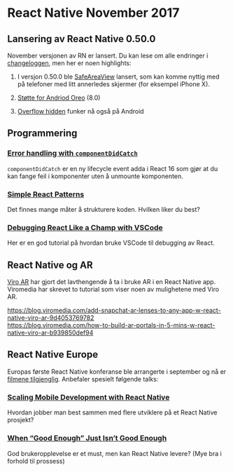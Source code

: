 # React Native November 2017


## Lansering av React Native 0.50.0
November versjonen av RN er lansert. Du kan lese om alle endringer i [changeloggen](https://github.com/facebook/react-native/releases/tag/v0.50.0), men her er noen highlights:

1. I versjon 0.50.0 ble [SafeAreaView](https://github.com/facebook/react-native/commit/983b05441d3d23809b924de2e4bf96a55c47428d) lansert, som kan komme nyttig med på telefoner med litt annerledes skjermer (for eksempel iPhone X). 

2. [Støtte for Andriod Oreo](https://github.com/facebook/react-native/commit/96de23abf1663c568b259733b0665c342b23ffb5) (8.0)

3. [Overflow hidden](https://github.com/facebook/react-native/commit/30044fd531c22c4c5e8f1ede206fa7c2c3fd3aa8)  funker nå også på Android

## Programmering

### [Error handling with `componentDidCatch`](https://reactjs.org/blog/2017/07/26/error-handling-in-react-16.html)
`componentDidCatch` er en ny lifecycle event adda i React 16 som gjør at du kan fange feil i komponenter uten å unmounte komponenten.

### [Simple React Patterns](http://lucasmreis.github.io/blog/simple-react-patterns/)
Det finnes mange måter å strukturere koden. Hvilken liker du best? 

### [Debugging React Like a Champ with VSCode](https://hackernoon.com/debugging-react-like-a-champ-with-vscode-66281760037)
Her er en god tutorial på hvordan bruke VSCode til debugging av React.

## React Native og AR
[Viro AR](https://viromedia.com/viroar/) har gjort det lavthengende å ta i bruke AR i en React Native app. Viromedia har skrevet to tutorial som viser noen av mulighetene med Viro AR.

https://blog.viromedia.com/add-snapchat-ar-lenses-to-any-app-w-react-native-viro-ar-9d4053769782  
https://blog.viromedia.com/how-to-build-ar-portals-in-5-mins-w-react-native-viro-ar-b939850def94  


## React Native Europe
Europas første React Native konferanse ble arrangerte i september og nå er [filmene tilgjenglig](https://www.youtube.com/channel/UCUNE_g1mQPuyW975WjgjYxA/videos). Anbefaler spesielt følgende talks: 

### [Scaling Mobile Development with React Native](https://www.youtube.com/watch?v=W-EHodQQILc)
Hvordan jobber man best sammen med flere utviklere på et React Native prosjekt?

### [When “Good Enough” Just Isn’t Good Enough](https://www.youtube.com/watch?v=A8fbdZpHESo)
God brukeropplevelse er et must, men kan React Native levere? (Mye bra i forhold til prossess)
